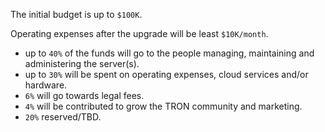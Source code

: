 The initial budget is up to `$100K`.

Operating expenses after the upgrade will be least `$10K/month`.

* up to `40%` of the funds will go to the people managing, maintaining and administering the server(s).
*  up to `30%` will be spent on operating expenses, cloud services and/or hardware.
* `6%` will go towards legal fees.
* `4%` will be contributed to grow the TRON community and marketing.
* `20%` reserved/TBD.
